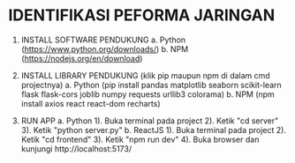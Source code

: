 # IDENTIFIKASI PEFORMA JARINGAN

1. INSTALL SOFTWARE PENDUKUNG
   a. Python (https://www.python.org/downloads/)
   b. NPM (https://nodejs.org/en/download)

2. INSTALL LIBRARY PENDUKUNG (klik pip maupun npm di dalam cmd projectnya)
   a. Python (pip install pandas matplotlib seaborn scikit-learn flask flask-cors joblib numpy requests urllib3 colorama)
   b. NPM (npm install axios react react-dom recharts)

3. RUN APP
   a. Python
   1). Buka terminal pada project
   2). Ketik "cd server"
   3). Ketik "python server.py"
   b. ReactJS
   1). Buka terminal pada project
   2). Ketik "cd frontend"
   3). Ketik "npm run dev"
   4). Buka browser dan kunjungi http://localhost:5173/
